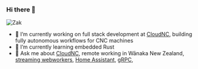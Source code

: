 ### Hi there 👋

![Zak](https://zakhenry.com/zak_square_600.webp)

- 🔭 I’m currently working on full stack development at [CloudNC](https://cloudnc.com), building fully autonomous workflows for CNC machines
- 🌱 I’m currently learning embedded Rust
- 💬 Ask me about [CloudNC](https://cloudnc.com), remote working in Wānaka New Zealand, [streaming webworkers](https://github.com/cloudnc/observable-webworker), [Home Assistant](https://www.home-assistant.io), [gRPC](https://grpc.io), 

